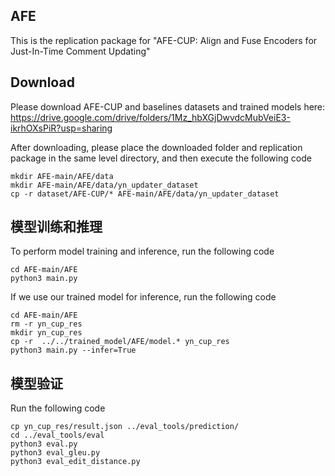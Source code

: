 ## AFE

This is the replication package for "AFE-CUP: Align and Fuse Encoders for Just-In-Time Comment Updating"

## Download

Please download AFE-CUP and baselines datasets and trained models here: https://drive.google.com/drive/folders/1Mz_hbXGjDwvdcMubVeiE3-ikrhOXsPiR?usp=sharing


After downloading, please place the downloaded folder and replication package in the same level directory, and then execute the following code

```
mkdir AFE-main/AFE/data
mkdir AFE-main/AFE/data/yn_updater_dataset
cp -r dataset/AFE-CUP/* AFE-main/AFE/data/yn_updater_dataset
```

## 模型训练和推理

To perform model training and inference, run the following code

```
cd AFE-main/AFE
python3 main.py
```

If we use our trained model for inference, run the following code

```
cd AFE-main/AFE
rm -r yn_cup_res
mkdir yn_cup_res
cp -r  ../../trained_model/AFE/model.* yn_cup_res
python3 main.py --infer=True
```

## 模型验证

Run the following code

```
cp yn_cup_res/result.json ../eval_tools/prediction/
cd ../eval_tools/eval
python3 eval.py
python3 eval_gleu.py
python3 eval_edit_distance.py
```

